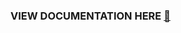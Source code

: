 ### VIEW DOCUMENTATION HERE <a href="https://excelerondesign.github.io/documentation" target="_blank">🔗</a>

